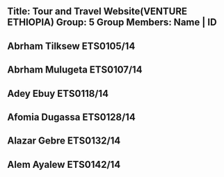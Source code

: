 Title: Tour and Travel Website(VENTURE ETHIOPIA)
Group: 5
Group Members:
Name                  | ID
-------------------------------------------------
Abrham Tilksew       ETS0105/14
-------------------------------------------------
Abrham Mulugeta      ETS0107/14
-------------------------------------------------
Adey Ebuy            ETS0118/14
-------------------------------------------------
Afomia Dugassa       ETS0128/14
-------------------------------------------------
Alazar Gebre         ETS0132/14
-------------------------------------------------
Alem Ayalew          ETS0142/14
-------------------------------------------------
